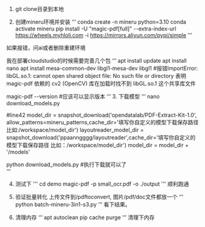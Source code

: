 1. git clone目录到本地


2. 创建mineru环境并安装
‘’‘
conda create -n mineru python=3.10
conda activate mineru
pip install -U "magic-pdf[full]" --extra-index-url https://wheels.myhloli.com -i https://mirrors.aliyun.com/pypi/simple
’‘’

如果报错，问ai或者删除重建环境

我在部署cloudstudio的时候需要完善几个包
‘’‘
apt install update
apt install nano
apt install mesa-common-dev libgl1-mesa-dev libgl1 
 #报错ImportError: libGL.so.1: cannot open shared object file: No such file or directory 表明 magic-pdf 依赖的 cv2 (OpenCV) 库在加载时找不到 libGL.so.1 这个共享库文件

magic-pdf --version 
#应该可以显示版本
’‘’
3. 下载模型
‘’‘
nano download_models.py

#line42
    model_dir = snapshot_download('opendatalab/PDF-Extract-Kit-1.0', allow_patterns=mineru_patterns,cache_dir='填写你自定义的模型下载保存路径 比如:/workspace/model_dir')
    layoutreader_model_dir = snapshot_download('ppaanngggg/layoutreader',cache_dir='填写你自定义的模型下载保存路径 比如：/workspace/model_dir')
    model_dir = model_dir + '/models'

python download_models.py #执行下载就可以了    
’‘’

4. 测试下
'''
cd demo
magic-pdf -p small_ocr.pdf -o ./output
'''
顺利跑通

5. 验证批量转化
上传文件到/pdftoconvert, 图片/pdf/doc文件都放一个
‘’‘
python batch-mineru-3in1-s3.py
’‘’
看下结果。

6. 清理内存
‘’‘
apt autoclean
pip cache purge
’‘’
清理下内存